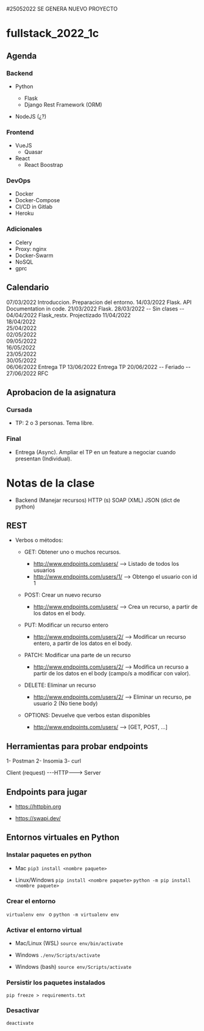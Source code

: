 #25052022 SE GENERA NUEVO PROYECTO

# fullstack_2022_1c

## Agenda

### Backend
- Python
    - Flask
    - Django Rest Framework  (ORM)

- NodeJS (¿?)

### Frontend

- VueJS
    - Quasar
- React
    - React Boostrap

### DevOps

- Docker
- Docker-Compose
- CI/CD in Gitlab
- Heroku


### Adicionales
- Celery
- Proxy: nginx
- Docker-Swarm
- NoSQL
- gprc


## Calendario
07/03/2022	Introduccion. Preparacion del entorno.
14/03/2022	Flask. API Documentation in code.
21/03/2022	Flask.
28/03/2022	-- Sin clases --
04/04/2022	Flask_restx. Projectizado
11/04/2022	
18/04/2022	
25/04/2022	
02/05/2022	
09/05/2022	
16/05/2022	
23/05/2022	
30/05/2022	
06/06/2022	Entrega TP
13/06/2022	Entrega TP
20/06/2022	-- Feriado --
27/06/2022	RFC


## Aprobacion de la asignatura

### Cursada

- TP: 2 o 3 personas. Tema libre.

### Final

- Entrega (Async). Ampliar el TP en un feature a negociar cuando presentan (Individual).


# Notas de la clase

- Backend (Manejar recursos)
  HTTP (s) 
  SOAP (XML)
  JSON (dict de python)

## REST
- Verbos o métodos:
    - GET: Obtener uno o muchos recursos. 
        * http://www.endpoints.com/users/ --> Listado de todos los usuarios
        * http://www.endpoints.com/users/1/ --> Obtengo el usuario con id 1

    - POST: Crear un nuevo recurso
        * http://www.endpoints.com/users/ --> Crea un recurso, a partir de los datos en el body.

    - PUT: Modificar un recurso entero
        * http://www.endpoints.com/users/2/ --> Modificar un recurso entero, a partir de los datos en el body.

    - PATCH: Modificar una parte de un recurso
        * http://www.endpoints.com/users/2/ --> Modifica un recurso a partir de los datos en el body (campo/s a modificar con valor).

    - DELETE: Eliminar un recurso
        * http://www.endpoints.com/users/2/ --> Eliminar un recurso, pe usuario 2 (No tiene body)

    - OPTIONS: Devuelve que verbos estan disponibles
        * http://www.endpoints.com/users/ --> [GET, POST, ...]


## Herramientas para probar endpoints
1- Postman
2- Insomia
3- curl


Client (request) ---HTTP---> Server


## Endpoints para jugar

* https://httpbin.org

* https://swapi.dev/



## Entornos virtuales en Python

### Instalar paquetes en python
* Mac
```pip3 install <nombre paquete>```

* Linux/Windows
```pip install <nombre paquete>```
```python -m pip install <nombre paquete>```

### Crear el entorno
```virtualenv env ```
o
```python -m virtualenv env ```

### Activar el entorno virtual

* Mac/Linux (WSL)
```source env/bin/activate```

* Windows 
```./env/Scripts/activate```

* Windows (bash)
```source env/Scripts/activate```

### Persistir los paquetes instalados
```pip freeze > requirements.txt```

### Desactivar 
```deactivate```
